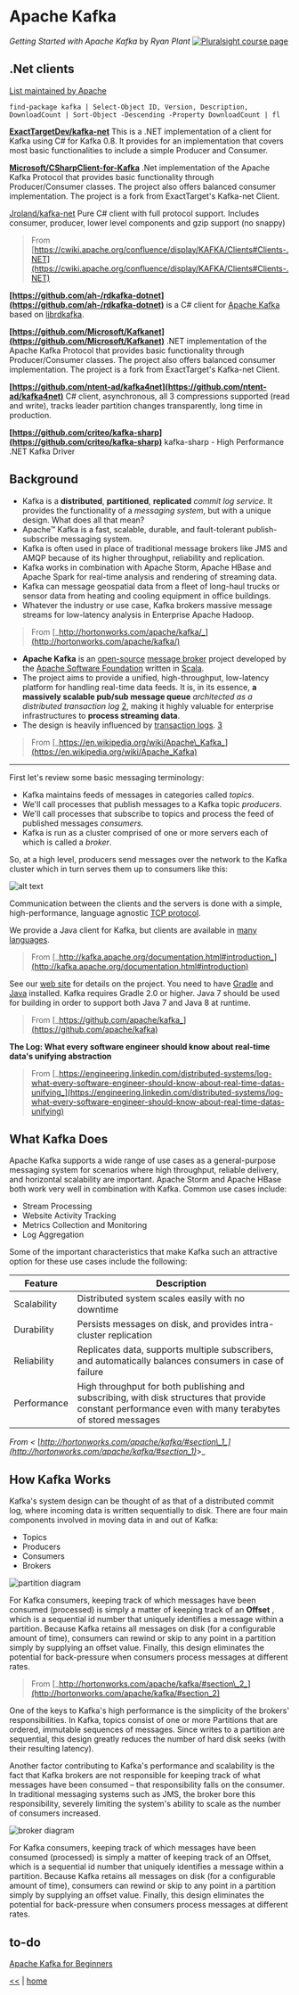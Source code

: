 # Apache Kafka

_Getting Started with Apache Kafka_ by _Ryan Plant_ [![Pluralsight course page](https://img.shields.io/badge/Pluralsight-course-lightgrey.svg)](https://app.pluralsight.com/library/courses/apache-kafka-getting-started/table-of-contents)

## .Net clients

[List maintained by Apache](https://cwiki.apache.org/confluence/display/KAFKA/Clients#Clients-.NET)

`find-package kafka | Select-Object ID, Version, Description, DownloadCount | Sort-Object -Descending -Property DownloadCount | fl`

**[ExactTargetDev/kafka-net](https://github.com/ExactTargetDev/kafka-net)**
This is a .NET implementation of a client for Kafka using C# for Kafka 0.8. It provides for an implementation that covers most basic functionalities to include a simple Producer and Consumer.

**[Microsoft/CSharpClient-for-Kafka](https://github.com/Microsoft/CSharpClient-for-Kafka)**
.Net implementation of the Apache Kafka Protocol that provides basic functionality through Producer/Consumer classes. The project also offers balanced consumer implementation. The project is a fork from ExactTarget's Kafka-net Client.

[Jroland/kafka-net](https://github.com/Jroland/kafka-net)
Pure C# client with full protocol support.  Includes consumer, producer, lower level components and gzip support (no snappy)
> From [https://cwiki.apache.org/confluence/display/KAFKA/Clients#Clients-.NET](https://cwiki.apache.org/confluence/display/KAFKA/Clients#Clients-.NET)

**[https://github.com/ah-/rdkafka-dotnet](https://github.com/ah-/rdkafka-dotnet)**  is a C# client for  [Apache Kafka](http://kafka.apache.org/) based on  [librdkafka](https://github.com/edenhill/librdkafka).

**[https://github.com/Microsoft/Kafkanet](https://github.com/Microsoft/Kafkanet)**
.NET implementation of the Apache Kafka Protocol that provides basic functionality through Producer/Consumer classes.
The project also offers balanced consumer implementation. The project is a fork from ExactTarget's Kafka-net Client. 

**[https://github.com/ntent-ad/kafka4net](https://github.com/ntent-ad/kafka4net)** 
C# client, asynchronous, all 3 compressions supported (read and write), tracks leader partition changes transparently, long time in production.

**[https://github.com/criteo/kafka-sharp](https://github.com/criteo/kafka-sharp)**
kafka-sharp - High Performance .NET Kafka Driver

## Background

- Kafka is a **distributed**, **partitioned**, **replicated** _commit log service_. It provides the functionality of a _messaging system_, but with a unique design. What does all that mean?
- Apache™ Kafka is a fast, scalable, durable, and fault-tolerant publish-subscribe messaging system.
- Kafka is often used in place of traditional message brokers like JMS and AMQP because of its higher throughput, reliability and replication.
- Kafka works in combination with Apache Storm, Apache HBase and Apache Spark for real-time analysis and rendering of streaming data.
- Kafka can message geospatial data from a fleet of long-haul trucks or sensor data from heating and cooling equipment in office buildings.
- Whatever the industry or use case, Kafka brokers massive message streams for low-latency analysis in Enterprise Apache Hadoop.

> From  [_http://hortonworks.com/apache/kafka/_](http://hortonworks.com/apache/kafka/)
- **Apache Kafka** is an [open-source](https://en.wikipedia.org/wiki/Open_source) [message broker](https://en.wikipedia.org/wiki/Message_broker) project developed by the [Apache Software Foundation](https://en.wikipedia.org/wiki/Apache_Software_Foundation) written in [Scala](https://en.wikipedia.org/wiki/Scala_%28programming_language%29).
- The project aims to provide a unified, high-throughput, low-latency platform for handling real-time data feeds. It is, in its essence, **a massively scalable pub/sub message queue** _architected as a distributed transaction log_ [2](https://en.wikipedia.org/wiki/Apache_Kafka#cite_note-2), making it highly valuable for enterprise infrastructures to **process streaming data**.
- The design is heavily influenced by [transaction logs](https://en.wikipedia.org/wiki/Transaction_log). [3](https://en.wikipedia.org/wiki/Apache_Kafka#cite_note-3)

>From [_https://en.wikipedia.org/wiki/Apache\_Kafka_](https://en.wikipedia.org/wiki/Apache_Kafka)

***

First let's review some basic messaging terminology:

- Kafka maintains feeds of messages in categories called _topics_.
- We&#39;ll call processes that publish messages to a Kafka topic _producers_.
- We&#39;ll call processes that subscribe to topics and process the feed of published messages _consumers_.
- Kafka is run as a cluster comprised of one or more servers each of which is called a _broker_.

So, at a high level, producers send messages over the network to the Kafka cluster which in turn serves them up to consumers like this:

 ![alt text](https://g7udqw.by3302.livefilestore.com/y3m_iO5d-2s1tGAmB3j_oWs7hffUi0_wTY1WT6dDmB17-gQpGbfqyTHKCuxhMLGw6ZipuN-5QP9VmYDe0Co21SMvJ6XAa2pV1C4edIfTebgNWGb4Cld_TJMWiqGslN0-jP90NaP7EhpotLjvntRQEPf8pCrPLFDmYJEpxC79Yxjl1M?width=258&height=180&cropmode=none)

Communication between the clients and the servers is done with a simple, high-performance, language agnostic [TCP protocol](https://kafka.apache.org/protocol.html).

We provide a Java client for Kafka, but clients are available in [many languages](https://cwiki.apache.org/confluence/display/KAFKA/Clients).

>From [_http://kafka.apache.org/documentation.html#introduction_](http://kafka.apache.org/documentation.html#introduction) 

See our [web site](http://kafka.apache.org) for details on the project.
You need to have [Gradle](http://www.gradle.org/installation) and [Java](http://www.oracle.com/technetwork/java/javase/downloads/index.html) installed. Kafka requires Gradle 2.0 or higher. Java 7 should be used for building in order to support both Java 7 and Java 8 at runtime.

>From [_https://github.com/apache/kafka_](https://github.com/apache/kafka)

**The Log: What every software engineer should know about real-time data&#39;s unifying abstraction**

> From [_https://engineering.linkedin.com/distributed-systems/log-what-every-software-engineer-should-know-about-real-time-datas-unifying_](https://engineering.linkedin.com/distributed-systems/log-what-every-software-engineer-should-know-about-real-time-datas-unifying)

## What Kafka Does

Apache Kafka supports a wide range of use cases as a general-purpose messaging system for scenarios where high throughput, reliable delivery, and horizontal scalability are important. Apache Storm and Apache HBase both work very well in combination with Kafka. Common use cases include:

- Stream Processing
- Website Activity Tracking
- Metrics Collection and Monitoring
- Log Aggregation

Some of the important characteristics that make Kafka such an attractive option for these use cases include the following:

| **Feature** | **Description** |
| --- | --- |
| Scalability | Distributed system scales easily with no downtime |
| Durability | Persists messages on disk, and provides intra-cluster replication |
| Reliability | Replicates data, supports multiple subscribers, and automatically balances consumers in case of failure |
| Performance | High throughput for both publishing and subscribing, with disk structures that provide constant performance even with many terabytes of stored messages |

_From &lt;_ [_http://hortonworks.com/apache/kafka/#section\_1_](http://hortonworks.com/apache/kafka/#section_1)_&gt;_

## How Kafka Works

Kafka&#39;s system design can be thought of as that of a distributed commit log, where incoming data is written sequentially to disk. There are four main components involved in moving data in and out of Kafka:

- Topics
- Producers
- Consumers
- Brokers

 ![partition diagram](https://vbp6kg.by3302.livefilestore.com/y3mnzaqcjL9GHqNp7L5Oiqi8hn4focoT733Y-C_t-78oWrgFq61k_5lmF_Hnltu5uYEal1VYBy7XwVrJ2IJJ_VUMF-kLn_Z9UR_es_OZxF0OQJFp5vDV1JAhjQPzWRYIpeyMdLoeiAgiLe0y9Z_VB-4AH7K4Pj4buh8JoUFRrj_TD8?width=469&height=462&cropmode=none)

For Kafka consumers, keeping track of which messages have been consumed (processed) is simply a matter of keeping track of an **Offset** , which is a sequential id number that uniquely identifies a message within a partition. Because Kafka retains all messages on disk (for a configurable amount of time), consumers can rewind or skip to any point in a partition simply by supplying an offset value. Finally, this design eliminates the potential for back-pressure when consumers process messages at different rates.

> From [_http://hortonworks.com/apache/kafka/#section\_2_](http://hortonworks.com/apache/kafka/#section_2)

One of the keys to Kafka&#39;s high performance is the simplicity of the brokers&#39; responsibilities. In Kafka, topics consist of one or more Partitions that are ordered, immutable sequences of messages. Since writes to a partition are sequential, this design greatly reduces the number of hard disk seeks (with their resulting latency).

Another factor contributing to Kafka&#39;s performance and scalability is the fact that Kafka brokers are not responsible for keeping track of what messages have been consumed – that responsibility falls on the consumer. In traditional messaging systems such as JMS, the broker bore this responsibility, severely limiting the system&#39;s ability to scale as the number of consumers increased.

 ![broker diagram](https://hiqr5q.by3302.livefilestore.com/y3mL2zZ0kKbHelziORap8E_JcGlfWffIRMJ_1YMAyu4FquwOXE6O73jkHMzUzrZqe6WdOLVTJ29Uyn6IL9RQsqclmLgMQieF8yXj5pKbgFHBFNCgVepeppBPCXsJYulzLMreJi5OrHyzwi3aAso5JrtMI-xqfymEfAAs5Qe7kPefac?width=844&height=484&cropmode=none)

For Kafka consumers, keeping track of which messages have been consumed (processed) is simply a matter of keeping track of an Offset, which is a sequential id number that uniquely identifies a message within a partition. Because Kafka retains all messages on disk (for a configurable amount of time), consumers can rewind or skip to any point in a partition simply by supplying an offset value. Finally, this design eliminates the potential for back-pressure when consumers process messages at different rates.

## to-do

[Apache Kafka for Beginners](http://blog.cloudera.com/blog/2014/09/apache-kafka-for-beginners/)

[<<](../messaging.md) | [home](../../README.md)